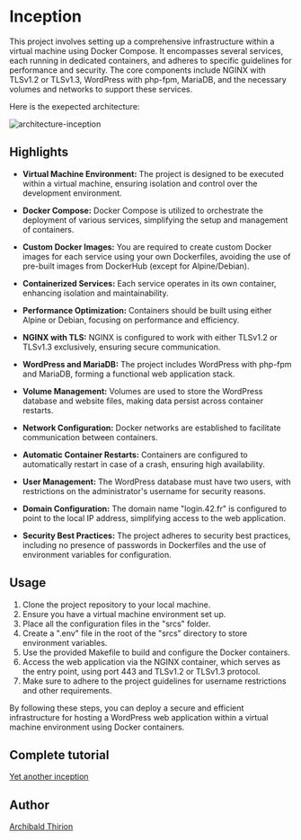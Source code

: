 # Inception

This project involves setting up a comprehensive infrastructure within a virtual machine using Docker Compose. It encompasses several services, each running in dedicated containers, and adheres to specific guidelines for performance and security. The core components include NGINX with TLSv1.2 or TLSv1.3, WordPress with php-fpm, MariaDB, and the necessary volumes and networks to support these services.

Here is the exepected architecture:  

![architecture-inception](https://github.com/Archips/inception_42/blob/main/inception_architecture.png)

## Highlights

- **Virtual Machine Environment:** The project is designed to be executed within a virtual machine, ensuring isolation and control over the development environment.

- **Docker Compose:** Docker Compose is utilized to orchestrate the deployment of various services, simplifying the setup and management of containers.

- **Custom Docker Images:** You are required to create custom Docker images for each service using your own Dockerfiles, avoiding the use of pre-built images from DockerHub (except for Alpine/Debian).

- **Containerized Services:** Each service operates in its own container, enhancing isolation and maintainability.

- **Performance Optimization:** Containers should be built using either Alpine or Debian, focusing on performance and efficiency.

- **NGINX with TLS:** NGINX is configured to work with either TLSv1.2 or TLSv1.3 exclusively, ensuring secure communication.

- **WordPress and MariaDB:** The project includes WordPress with php-fpm and MariaDB, forming a functional web application stack.

- **Volume Management:** Volumes are used to store the WordPress database and website files, making data persist across container restarts.

- **Network Configuration:** Docker networks are established to facilitate communication between containers.

- **Automatic Container Restarts:** Containers are configured to automatically restart in case of a crash, ensuring high availability.

- **User Management:** The WordPress database must have two users, with restrictions on the administrator's username for security reasons.

- **Domain Configuration:** The domain name "login.42.fr" is configured to point to the local IP address, simplifying access to the web application.

- **Security Best Practices:** The project adheres to security best practices, including no presence of passwords in Dockerfiles and the use of environment variables for configuration.

## Usage

1. Clone the project repository to your local machine.
2. Ensure you have a virtual machine environment set up.
3. Place all the configuration files in the "srcs" folder.
4. Create a ".env" file in the root of the "srcs" directory to store environment variables.
5. Use the provided Makefile to build and configure the Docker containers.
6. Access the web application via the NGINX container, which serves as the entry point, using port 443 and TLSv1.2 or TLSv1.3 protocol.
7. Make sure to adhere to the project guidelines for username restrictions and other requirements.

By following these steps, you can deploy a secure and efficient infrastructure for hosting a WordPress web application within a virtual machine environment using Docker containers.

## Complete tutorial

[Yet another inception](https://cute-balance-43f.notion.site/Yet-another-inception-7cf30420f7374f11adbe9f2b6d0dfe07)

## Author

[Archibald Thirion](https://github.com/Archips)
